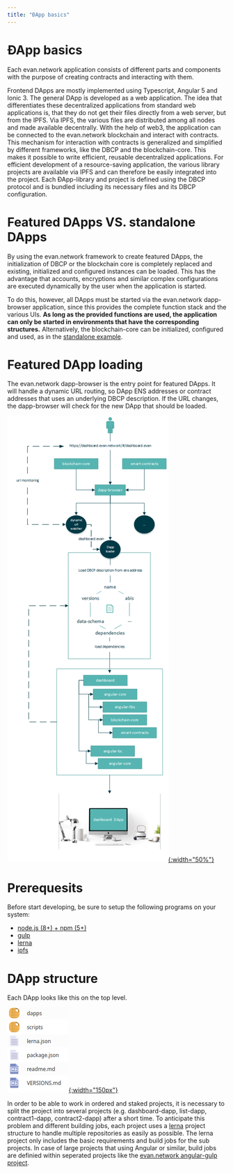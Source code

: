 ```yaml
---
title: "ÐApp basics"
---
```

# ÐApp basics
Each evan.network application consists of different parts and components with the purpose of creating
contracts and interacting with them. 

Frontend DApps are mostly implemented using Typescript, Angular 5 and Ionic 3. The general DApp is developed as a web application. The idea that differentiates these decentralized applications from standard web applications is, that they do not get their files directly from a web server, but from the IPFS. Via IPFS, the various files are distributed among all nodes and made available decentrally. With the help of web3, the application can be connected to the evan.network blockchain and interact with contracts. This mechanism for interaction with contracts is generalized and simplified by different frameworks, like the DBCP and the blockchain-core. This makes it possible to write efficient, reusable decentralized applications. For efficient development of a resource-saving application, the various library projects are available via IPFS and can therefore be easily integrated into the project. Each ÐApp-library and project is defined using the DBCP protocol and is bundled including its necessary files and its DBCP configuration.

# Featured DApps VS. standalone DApps
By using the evan.network framework to create featured DApps, the initialization of DBCP or the blockchain core is completely replaced and existing, initialized and configured instances can be loaded. This has the advantage that accounts, encryptions and similar complex configurations are executed dynamically by the user when the application is started.

To do this, however, all DApps must be started via the evan.network dapp-browser application, since this provides the complete function stack and the various UIs. **As long as the provided functions are used, the application can only be started in environments that have the corresponding structures.** Alternatively, the blockchain-core can be initialized, configured and used, as in the [standalone example](/dapps/standalone/standalone).

# Featured DApp loading
The evan.network dapp-browser is the entry point for featured DApps. It will handle a dynamic URL routing, so DApp ENS addresses or contract addresses that uses an underlying DBCP description. If the URL changes, the dapp-browser will check for the new DApp that should be loaded.

[![Finished](/public/dapps/dapp-browser.png){:width="50%"}](/public/dapps/dapp-browser.png)

# Prerequesits
Before start developing, be sure to setup the following programs on your system:
  - [node.js (8+) + npm (5+)](https://nodejs.org/en)
  - [gulp](https://github.com/gulpjs/gulp)
  - [lerna](https://github.com/lerna/lerna)
  - [ipfs](https://ipfs.io/docs/install)

# DApp structure
Each DApp looks like this on the top level.

[![dapps-tutorial - directory](/public/dapps/hello-world/dapps-tutorial-dir-structure.png){:width="150px"}](/public/dapps/hello-world/dapps-tutorial-dir-structure.png)

In order to be able to work in ordered and staked projects, it is necessary to split the project into several projects (e.g. dashboard-dapp, list-dapp, contract1-dapp, contract2-dapp) after a short time. To anticipate this problem and different building jobs, each project uses a [lerna](https://github.com/lerna/lerna) project structure to handle multiple repositories as easily as possible. The lerna project only includes the basic requirements and build jobs for the sub projects. In case of large projects that using Angular or similar, build jobs are definied within seperated projects like the [evan.network angular-gulp project](https://github.com/evannetwork/angular-gulp).